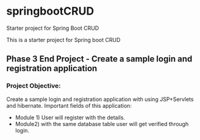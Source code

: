 # springbootCRUD
Starter project for Spring Boot CRUD


This is a starter project for Spring boot CRUD


## Phase 3 End Project - Create a sample login and registration application

### Project Objective:
Create a sample login and registration application with using JSP+Servlets and hibernate.
Important fields of this application:

 * Module 1) User will register with the details.
 * Module2) with the same database table user will get verified through login.
